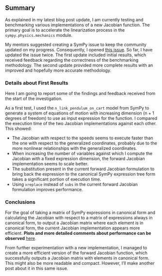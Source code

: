 ## **Summary**

As explained in my latest blog post update, I am currently testing and benchmarking various implementations of a new Jacobian function. The primary goal is to accelerate the linearization process in the `sympy.physics.mechanics` module.

My mentors suggested creating a SymPy issue to keep the community updated on my progress. Consequently, I opened [this issue](https://github.com/sympy/sympy/issues/26730). So far, I have updated the issue twice. The first update included initial results, which received feedback regarding the correctness of the benchmarking methodology. The second update provided more complete results with an improved and hopefully more accurate methodology.

### **Details about First Results**

Here I am going to report some of the findings and feedback received from the start of the investigation.

As a first test, I used the `n_link_pendulum_on_cart` model from SymPy to generate a system of equations of motion with increasing dimension (n + 1 degrees of freedom) to use as input expression for the function. I compared the execution time of the two Jacobian implementations against each other. This showed:

- The Jacobian with respect to the speeds seems to execute faster than the one with respect to the generalized coordinates, probably due to the more nonlinear relationships with the generalized coordinates.
- When increasing the number of variables against which I compute the Jacobian with a fixed expression dimension, the forward Jacobian implementation seems to scale better.
- The substitution present in the current forward Jacobian formulation to bring back the expression to the canonical SymPy expression tree form takes a significant portion of execution time.
- Using `xreplace` instead of `subs` in the current forward Jacobian formulation improves performance.

### **Conclusions**

For the goal of taking a matrix of SymPy expressions in canonical form and calculating the Jacobian with respect to a matrix of expressions always in canonical form, to output a Jacobian matrix where each element is in canonical form, the current Jacobian implementation appears more efficient. **Plots and more detailed comments about performance can be observed** [here](https://github.com/sympy/sympy/issues/26730#issuecomment-2188323937).

From further experimentation with a new implementation, I managed to create a more efficient version of the forward Jacobian function, which successfully outputs a Jacobian matrix with elements in canonical form. This might also be more readable and compact. However, I’ll make another post about it in this same issue.
